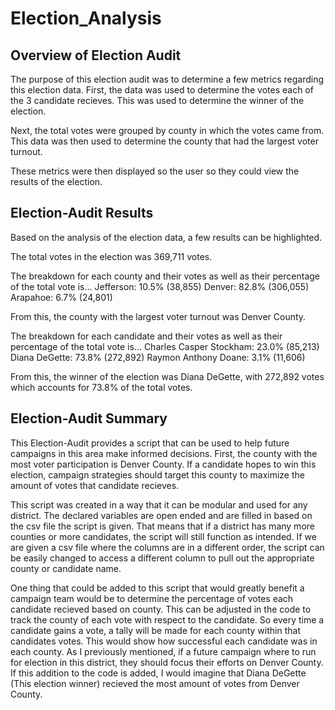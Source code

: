 # Election_Analysis

## Overview of Election Audit
The purpose of this election audit was to determine a few metrics regarding this election data. First, the data was used to determine the votes each of the 3 candidate recieves. This was used to determine the winner of the election.

Next, the total votes were grouped by county in which the votes came from. This data was then used to determine the county that had the largest voter turnout. 

These metrics were then displayed so the user so they could view the results of the election.

## Election-Audit Results
Based on the analysis of the election data, a few results can be highlighted. 

The total votes in the election was 369,711 votes.

The breakdown for each county and their votes as well as their percentage of the total vote is...
Jefferson: 10.5% (38,855)
Denver: 82.8% (306,055)
Arapahoe: 6.7% (24,801)

From this, the county with the largest voter turnout was Denver County. 

The breakdown for each candidate and their votes as well as their percentage of the total vote is...
Charles Casper Stockham: 23.0% (85,213)
Diana DeGette: 73.8% (272,892)
Raymon Anthony Doane: 3.1% (11,606)

From this, the winner of the election was Diana DeGette, with 272,892 votes which accounts for 73.8% of the total votes.

## Election-Audit Summary
This Election-Audit provides a script that can be used to help future campaigns in this area make informed decisions.
First, the county with the most voter participation is Denver County. If a candidate hopes to win this election, campaign strategies should target this county to maximize the amount of votes that candidate recieves.

This script was created in a way that it can be modular and used for any district. The declared variables are open ended and are filled in based on the csv file the script is given. That means that if a district has many more counties or more candidates, the script will still function as intended. If we are given a csv file where the columns are in a different order, the script can be easily changed to access a different column to pull out the appropriate county or candidate name. 

One thing that could be added to this script that would greatly benefit a campaign team would be to determine the percentage of votes each candidate recieved based on county. This can be adjusted in the code to track the county of each vote with respect to the candidate. So every time a candidate gains a vote, a tally will be made for each county within that candidates votes. This would show how successful each candidate was in each county. As I previously mentioned, if a future campaign where to run for election in this district, they should focus their efforts on Denver County. If this addition to the code is added, I would imagine that Diana DeGette (This election winner) recieved the most amount of votes from Denver County. 
